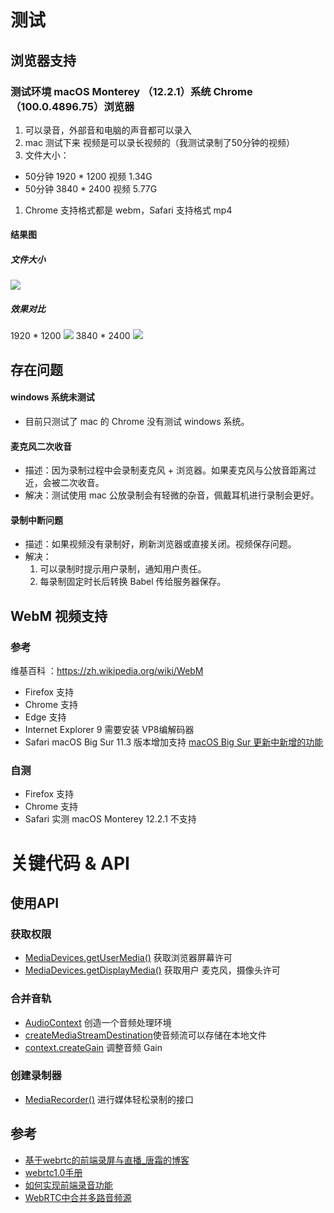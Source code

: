 # 测试 
## 浏览器支持
### 测试环境 macOS Monterey （12.2.1）系统 Chrome （100.0.4896.75）浏览器

1. 可以录音，外部音和电脑的声音都可以录入
1. mac 测试下来 视频是可以录长视频的（我测试录制了50分钟的视频）
1. 文件大小： 
- 50分钟 1920 * 1200 视频 1.34G
- 50分钟 3840 * 2400 视频 5.77G
1. Chrome 支持格式都是 webm，Safari 支持格式 mp4
#### 结果图 
##### 文件大小 
![](https://cdn.nlark.com/yuque/0/2022/png/537584/1649223001895-8ee9f443-67c1-4218-b2dd-bdc9ce8e8ab3.png#clientId=u7f7bf186-ec8d-4&crop=0&crop=0&crop=1&crop=1&from=paste&id=u59b89783&margin=%5Bobject%20Object%5D&originHeight=164&originWidth=1162&originalType=url&ratio=1&rotation=0&showTitle=false&status=done&style=none&taskId=ud8f958bd-bbfc-4b4f-b60a-4d6cb20f785&title=)
##### 效果对比 
1920 * 1200 
![](https://cdn.nlark.com/yuque/0/2022/png/537584/1649223001913-31f96e0a-fc2c-49b0-a8be-5a637c94a918.png#clientId=u7f7bf186-ec8d-4&crop=0&crop=0&crop=1&crop=1&from=paste&id=udab4224d&margin=%5Bobject%20Object%5D&originHeight=1164&originWidth=2326&originalType=url&ratio=1&rotation=0&showTitle=false&status=done&style=none&taskId=uacc96e11-83d6-4017-9049-68cfeeb1d16&title=)
3840 * 2400
![](https://cdn.nlark.com/yuque/0/2022/png/537584/1649223001905-c25ac74d-0038-4e6d-a71c-a3a8ab2921b0.png#clientId=u7f7bf186-ec8d-4&crop=0&crop=0&crop=1&crop=1&from=paste&id=u70223b59&margin=%5Bobject%20Object%5D&originHeight=1242&originWidth=2330&originalType=url&ratio=1&rotation=0&showTitle=false&status=done&style=none&taskId=u928bf6e6-657c-4cf7-a349-11c0c4baf35&title=)
## 存在问题 
#### windows 系统未测试 

- 目前只测试了 mac 的 Chrome 没有测试 windows 系统。
#### 麦克风二次收音 

- 描述：因为录制过程中会录制麦克风 + 浏览器。如果麦克风与公放音距离过近，会被二次收音。 
- 解决：测试使用 mac 公放录制会有轻微的杂音，佩戴耳机进行录制会更好。 
#### 录制中断问题 

- 描述：如果视频没有录制好，刷新浏览器或直接关闭。视频保存问题。 
- 解决： 
   1. 可以录制时提示用户录制，通知用户责任。	 
   1. 每录制固定时长后转换 Babel 传给服务器保存。 
## WebM 视频支持
### 参考 
维基百科 ：https://zh.wikipedia.org/wiki/WebM 

- Firefox 支持
- Chrome 支持
- Edge 支持
- Internet Explorer 9 需要安装 VP8编解码器
- Safari macOS Big Sur 11.3 版本增加支持 [macOS Big Sur 更新中新增的功能](https://support.apple.com/zh-cn/HT211896)
### 自测 

- Firefox 支持
- Chrome 支持
- Safari 实测 macOS Monterey 12.2.1 不支持
# 关键代码 & API 
## 使用API
### 获取权限

- [MediaDevices.getUserMedia()](https://developer.mozilla.org/zh-CN/docs/Web/API/MediaDevices/getUserMedia) 获取浏览器屏幕许可
- [MediaDevices.getDisplayMedia()](https://developer.mozilla.org/zh-CN/docs/Web/API/MediaDevices/getDisplayMedia) 获取用户 麦克风，摄像头许可
### 合并音轨

- [AudioContext](https://developer.mozilla.org/zh-CN/docs/Web/API/AudioContext) 创造一个音频处理环境
- [createMediaStreamDestination](https://developer.mozilla.org/zh-CN/docs/Web/API/AudioContext/createMediaStreamDestination)使音频流可以存储在本地文件
- [context.createGain](https://developer.mozilla.org/en-US/docs/Web/API/GainNode/gain) 调整音频 Gain
### 创建录制器

- [MediaRecorder()](https://developer.mozilla.org/zh-CN/docs/Web/API/MediaRecorder/MediaRecorder) 进行媒体轻松录制的接口
## 参考

- [基于webrtc的前端录屏与直播_唐霜的博客](https://www.tangshuang.net/8002.html)
- [webrtc1.0手册](https://www.w3.org/TR/webrtc/)
- [如何实现前端录音功能](https://zhuanlan.zhihu.com/p/43710364)
- [WebRTC中合并多路音频源](https://soo-q6.github.io/blog/2020-03-29-audiotracks/)
